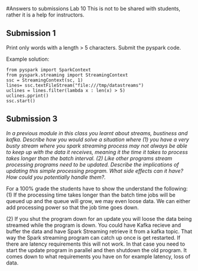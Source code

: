 #Answers to submissions Lab 10
This is not to be shared with students, rather it is a help for instructors.

## Submission 1
 Print only words with a length > 5 characters. Submit the pyspark code.

Example solution:
```
from pyspark import SparkContext
from pyspark.streaming import StreamingContext
ssc = StreamingContext(sc, 1)
lines= ssc.textFileStream("file:///tmp/datastreams")
uclines = lines.filter(lambda x : len(x) > 5)
uclines.pprint()
ssc.start()
```



## Submission 3
 *In a previous module in this class you learnt about streams, bustiness and kafka. Describe how you would solve a situation where (1) you have a very busty stream where you spark streaming process may not always be able to keep up with the data it receives, meaning it the time it takes to process takes longer than the batch interval. (2) Like other programs stream processing programs need to be updated. Describe the implications of updating this simple processing program. What side effects can it have? How could you potentially handle them?.*

 For a 100% grade the students have to show the understand the following:
 (1) If the processing time takes longer than the batch time jobs will be queued up and the queue will grow, we may even loose data. We can either add processing power so that the job time goes down. 

 (2) If you shut the program down for an update you will loose the data being streamed while the program is down. You could have Kafka recieve and buffer the data and have Spark Streaming retrieve it from a kafka topic. That way the Spark streaming program can catch up once is get restarted. If there are latency requirements this will not work. In that case you need to start the update program in parallel and then shutdown the old program. It comes down to what requirements you have on for example latency, loss of data.